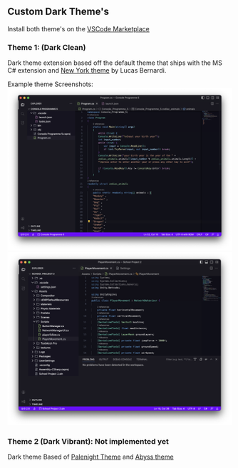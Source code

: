 ## Custom Dark Theme's
Install both theme's on the [VSCode Marketplace](https://marketplace.visualstudio.com/items?itemName=Jubster.customdark)
### Theme 1: (Dark Clean)
Dark theme extension based off the default theme that ships with the MS C# extension and [New York theme](https://github.com/Bernardi23/New-York-Theme) by Lucas Bernardi.

Example theme Screenshots:
![screenshot](https://github.com/Jubster7/CustomDark/blob/main/Theme%20Screenshots/example%201.png?raw=true)
![screenshot](https://github.com/Jubster7/CustomDark/blob/main/Theme%20Screenshots/example%202.png?raw=true)

### Theme 2 (Dark Vibrant): Not implemented yet
Dark theme Based of [Palenight Theme](https://github.com/whizkydee/vscode-palenight-theme) and [Abyss theme](https://github.com/microsoft/vscode/tree/main/extensions/theme-abyss)
